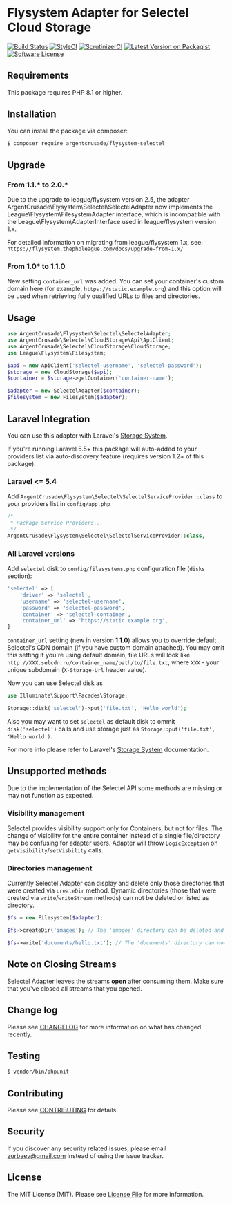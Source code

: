 # Flysystem Adapter for Selectel Cloud Storage

[![Build Status][ico-travis]][link-travis]
[![StyleCI][ico-styleci]][link-styleci]
[![ScrutinizerCI][ico-scrutinizer]][link-scrutinizer]
[![Latest Version on Packagist][ico-version]][link-packagist]
[![Software License][ico-license]](LICENSE.md)

## Requirements
This package requires PHP 8.1 or higher.

## Installation

You can install the package via composer:

``` bash
$ composer require argentcrusade/flysystem-selectel
```

## Upgrade

### From 1.1.* to 2.0.*
Due to the upgrade to league/flysystem version 2.5, the adapter ArgentCrusade\Flysystem\Selectel\SelectelAdapter now implements the League\Flysystem\FilesystemAdapter interface, which is incompatible with the League\Flysystem\AdapterInterface used in league/flysystem version 1.x.

For detailed information on migrating from league/flysystem 1.x, see:
`https://flysystem.thephpleague.com/docs/upgrade-from-1.x/`

### From 1.0* to 1.1.0
New setting `container_url` was added. You can set your container's custom domain here (for example, `https://static.example.org`) and this option will be used when retrieving fully qualified URLs to files and directories.

## Usage

``` php
use ArgentCrusade\Flysystem\Selectel\SelectelAdapter;
use ArgentCrusade\Selectel\CloudStorage\Api\ApiClient;
use ArgentCrusade\Selectel\CloudStorage\CloudStorage;
use League\Flysystem\Filesystem;

$api = new ApiClient('selectel-username', 'selectel-password');
$storage = new CloudStorage($api);
$container = $storage->getContainer('container-name');

$adapter = new SelectelAdapter($container);
$filesystem = new Filesystem($adapter);
```

## Laravel Integration

You can use this adapter with Laravel's [Storage System](https://laravel.com/docs/5.5/filesystem).

If you're running Laravel 5.5+ this package will auto-added to your providers list via auto-discovery feature (requires version 1.2+ of this package).

### Laravel <= 5.4
Add `ArgentCrusade\Flysystem\Selectel\SelectelServiceProvider::class` to your providers list in `config/app.php`

```php
/*
 * Package Service Providers...
 */
ArgentCrusade\Flysystem\Selectel\SelectelServiceProvider::class,
```

### All Laravel versions
Add `selectel` disk to `config/filesystems.php` configuration file (`disks` section):

```php
'selectel' => [
    'driver' => 'selectel',
    'username' => 'selectel-username',
    'password' => 'selectel-password',
    'container' => 'selectel-container',
    'container_url' => 'https://static.example.org',
]
```

`container_url` setting (new in version **1.1.0**) allows you to override default Selectel's CDN domain (if you have custom domain attached). You may omit this setting if you're using default domain, file URLs will look like `http://XXX.selcdn.ru/container_name/path/to/file.txt`, where `XXX` - your unique subdomain (`X-Storage-Url` header value).

Now you can use Selectel disk as

```php
use Illuminate\Support\Facades\Storage;

Storage::disk('selectel')->put('file.txt', 'Hello world');
```

Also you may want to set `selectel` as default disk to ommit `disk('selectel')` calls and use storage just as `Storage::put('file.txt', 'Hello world')`.

For more info please refer to Laravel's [Storage System](https://laravel.com/docs/5.4/filesystem) documentation.

## Unsupported methods
Due to the implementation of the Selectel API some methods are missing or may not function as expected.

### Visibility management
Selectel provides visibility support only for Containers, but not for files. The change of visibility for the entire container instead of a single file/directory may be confusing for adapter users. Adapter will throw `LogicException` on `getVisibility`/`setVisbility` calls.

### Directories management
Currently Selectel Adapter can display and delete only those directories that were created via `createDir` method. Dynamic directories (those that were created via `write`/`writeStream` methods) can not be deleted or listed as directory.

```php
$fs = new Filesystem($adapter);

$fs->createDir('images'); // The 'images' directory can be deleted and will be listed as 'dir' in the results of `$fs->listContents()`.

$fs->write('documents/hello.txt'); // The 'documents' directory can not be deleted and won't be listed in the results of `$fs->listContents()`.
```

## Note on Closing Streams
Selectel Adapter leaves the streams **open** after consuming them. Make sure that you've closed all streams that you opened.

## Change log
Please see [CHANGELOG](CHANGELOG.md) for more information on what has changed recently.

## Testing
``` bash
$ vendor/bin/phpunit
```

## Contributing
Please see [CONTRIBUTING](CONTRIBUTING.md) for details.

## Security
If you discover any security related issues, please email zurbaev@gmail.com instead of using the issue tracker.

## License
The MIT License (MIT). Please see [License File](LICENSE.md) for more information.

[ico-version]: https://poser.pugx.org/argentcrusade/flysystem-selectel/version?format=flat
[ico-license]: https://poser.pugx.org/argentcrusade/flysystem-selectel/license?format=flat
[ico-travis]: https://api.travis-ci.org/ArgentCrusade/flysystem-selectel.svg?branch=master
[ico-styleci]: https://styleci.io/repos/84637792/shield?branch=master&style=flat
[ico-scrutinizer]: https://scrutinizer-ci.com/g/ArgentCrusade/flysystem-selectel/badges/quality-score.png?b=master

[link-packagist]: https://packagist.org/packages/argentcrusade/flysystem-selectel
[link-travis]: https://travis-ci.org/ArgentCrusade/flysystem-selectel
[link-styleci]: https://styleci.io/repos/84637792
[link-scrutinizer]: https://scrutinizer-ci.com/g/ArgentCrusade/flysystem-selectel/
[link-author]: https://github.com/tzurbaev
